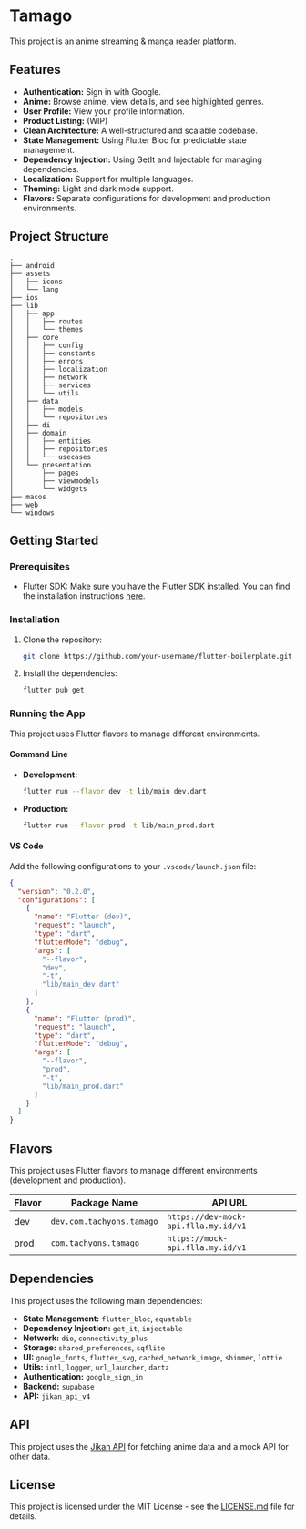 # Tamago

This project is an anime streaming & manga reader platform.

## Features

-   **Authentication:** Sign in with Google.
-   **Anime:** Browse anime, view details, and see highlighted genres.
-   **User Profile:** View your profile information.
-   **Product Listing:** (WIP)
-   **Clean Architecture:** A well-structured and scalable codebase.
-   **State Management:** Using Flutter Bloc for predictable state management.
-   **Dependency Injection:** Using GetIt and Injectable for managing dependencies.
-   **Localization:** Support for multiple languages.
-   **Theming:** Light and dark mode support.
-   **Flavors:** Separate configurations for development and production environments.

## Project Structure

```
.
├── android
├── assets
│   ├── icons
│   └── lang
├── ios
├── lib
│   ├── app
│   │   ├── routes
│   │   └── themes
│   ├── core
│   │   ├── config
│   │   ├── constants
│   │   ├── errors
│   │   ├── localization
│   │   ├── network
│   │   ├── services
│   │   └── utils
│   ├── data
│   │   ├── models
│   │   └── repositories
│   ├── di
│   ├── domain
│   │   ├── entities
│   │   ├── repositories
│   │   └── usecases
│   └── presentation
│       ├── pages
│       ├── viewmodels
│       └── widgets
├── macos
├── web
└── windows
```

## Getting Started

### Prerequisites

-   Flutter SDK: Make sure you have the Flutter SDK installed. You can find the installation instructions [here](https://flutter.dev/docs/get-started/install).

### Installation

1.  Clone the repository:

    ```bash
    git clone https://github.com/your-username/flutter-boilerplate.git
    ```

2.  Install the dependencies:

    ```bash
    flutter pub get
    ```

### Running the App

This project uses Flutter flavors to manage different environments.

#### Command Line

-   **Development:**

    ```bash
    flutter run --flavor dev -t lib/main_dev.dart
    ```

-   **Production:**

    ```bash
    flutter run --flavor prod -t lib/main_prod.dart
    ```

#### VS Code

Add the following configurations to your `.vscode/launch.json` file:

```json
{
  "version": "0.2.0",
  "configurations": [
    {
      "name": "Flutter (dev)",
      "request": "launch",
      "type": "dart",
      "flutterMode": "debug",
      "args": [
        "--flavor",
        "dev",
        "-t",
        "lib/main_dev.dart"
      ]
    },
    {
      "name": "Flutter (prod)",
      "request": "launch",
      "type": "dart",
      "flutterMode": "debug",
      "args": [
        "--flavor",
        "prod",
        "-t",
        "lib/main_prod.dart"
      ]
    }
  ]
}
```

## Flavors

This project uses Flutter flavors to manage different environments (development and production).

| Flavor | Package Name             | API URL                            |
| ------ | ------------------------ | ---------------------------------- |
| dev    | `dev.com.tachyons.tamago`  | `https://dev-mock-api.flla.my.id/v1` |
| prod   | `com.tachyons.tamago`    | `https://mock-api.flla.my.id/v1`     |

## Dependencies

This project uses the following main dependencies:

-   **State Management:** `flutter_bloc`, `equatable`
-   **Dependency Injection:** `get_it`, `injectable`
-   **Network:** `dio`, `connectivity_plus`
-   **Storage:** `shared_preferences`, `sqflite`
-   **UI:** `google_fonts`, `flutter_svg`, `cached_network_image`, `shimmer`, `lottie`
-   **Utils:** `intl`, `logger`, `url_launcher`, `dartz`
-   **Authentication:** `google_sign_in`
-   **Backend:** `supabase`
-   **API:** `jikan_api_v4`

## API

This project uses the [Jikan API](https://jikan.moe/) for fetching anime data and a mock API for other data.

## License

This project is licensed under the MIT License - see the [LICENSE.md](LICENSE.md) file for details.
